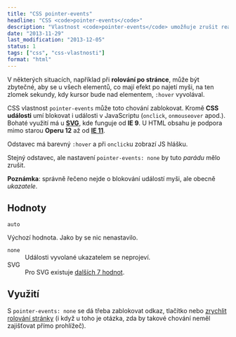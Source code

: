 ```yaml
---
title: "CSS pointer-events"
headline: "CSS <code>pointer-events</code>"
description: "Vlastnost <code>pointer-events</code> umožňuje zrušit reakci na události vyvolané myší."
date: "2013-11-29"
last_modification: "2013-12-05"
status: 1
tags: ["css", "css-vlastnosti"]
format: "html"
---
```


<p>V některých situacích, například při <b>rolování po stránce</b>, může být zbytečné, aby se u všech elementů, co mají efekt po najetí myši, na ten zlomek sekundy, kdy kursor bude nad elementem, <code>:hover</code> vyvolával.</p>

<p>CSS vlastnost <code>pointer-events</code> může toto chování zablokovat. Kromě <b>CSS události</b> umí blokovat i události v JavaScriptu (<code>onclick</code>, <code>onmouseover</code> apod.). Bohaté využití má u <a href="/svg"><b>SVG</b></a>, kde funguje od <b>IE 9</b>. U HTML obsahu je podpora mimo starou <b>Operu 12</b> až od <b><a href="/ie11">IE 11</a></b>.</p>

<div class="live">
  <style>
    .pointer-events:hover {color: #DA3F94}
    .pointer-events-none {pointer-events: none}
  </style>
  <p onclick='alert("Baf")' class='pointer-events'>Odstavec má barevný <code>:hover</code> a při <code>onclick</code>u zobrazí JS hlášku.</p>
  <p onclick='alert("Baf")' class='pointer-events pointer-events-none'>Stejný odstavec, ale nastavení <code>pointer-events: none</code> by tuto <i>parádu</i> mělo zrušit.</p>  
</div>

<p><b>Poznámka</b>: správně řečeno nejde o blokování událostí myši, ale obecně <i>ukazatele</i>.</p>




<h2 id="hodnoty">Hodnoty</h2>

<dl>
  <dt id="auto"><code>auto</code></dt>
  <p>Výchozí hodnota. Jako by se nic nenastavilo.</p>
  
  <dt id="none"><code>none</code></dt>
  <dd>Události vyvolané ukazatelem se neprojeví.</dd>
  
  <dt id="svg">SVG</dt>
  <dd>Pro SVG existuje <a href="http://www.w3.org/TR/SVG11/interact.html#PointerEventsProperty">dalších 7 hodnot</a>.</dd>
</dl>







<h2 id="vyuziti">Využití</h2>
<p>S <code>pointer-events: none</code> se dá třeba zablokovat odkaz, tlačítko nebo <a href="http://www.thecssninja.com/javascript/pointer-events-60fps">zrychlit rolování stránky</a> (i když u toho je otázka, zda by takové chování neměl zajišťovat přímo prohlížeč).</p>

